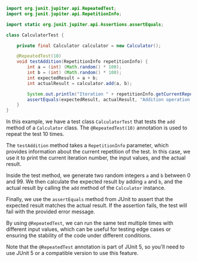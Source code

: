 ```java
import org.junit.jupiter.api.RepeatedTest;
import org.junit.jupiter.api.RepetitionInfo;

import static org.junit.jupiter.api.Assertions.assertEquals;

class CalculatorTest {

    private final Calculator calculator = new Calculator();

    @RepeatedTest(10)
    void testAddition(RepetitionInfo repetitionInfo) {
        int a = (int) (Math.random() * 100);
        int b = (int) (Math.random() * 100);
        int expectedResult = a + b;
        int actualResult = calculator.add(a, b);

        System.out.println("Iteration " + repetitionInfo.getCurrentRepetition() + ": " + a + " + " + b + " = " + actualResult);
        assertEquals(expectedResult, actualResult, "Addition operation failed");
    }
}
```

In this example, we have a test class `CalculatorTest` that tests the `add` method of a `Calculator` class. The `@RepeatedTest(10)` annotation is used to repeat the test 10 times.

The `testAddition` method takes a `RepetitionInfo` parameter, which provides information about the current repetition of the test. In this case, we use it to print the current iteration number, the input values, and the actual result.

Inside the test method, we generate two random integers `a` and `b` between 0 and 99. We then calculate the expected result by adding `a` and `b`, and the actual result by calling the `add` method of the `Calculator` instance.

Finally, we use the `assertEquals` method from JUnit to assert that the expected result matches the actual result. If the assertion fails, the test will fail with the provided error message.

By using `@RepeatedTest`, we can run the same test multiple times with different input values, which can be useful for testing edge cases or ensuring the stability of the code under different conditions.

Note that the `@RepeatedTest` annotation is part of JUnit 5, so you'll need to use JUnit 5 or a compatible version to use this feature.